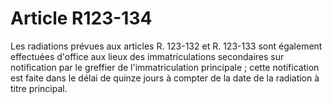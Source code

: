 # Article R123-134

Les radiations prévues aux articles R. 123-132 et R. 123-133 sont également effectuées d'office aux lieux des immatriculations secondaires sur notification par le greffier de l'immatriculation principale ; cette notification est faite dans le délai de quinze jours à compter de la date de la radiation à titre principal.
